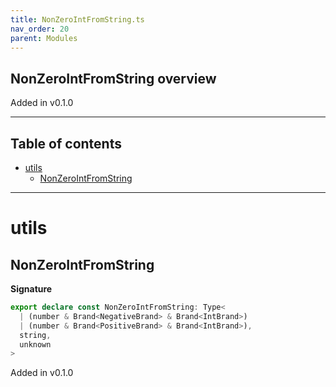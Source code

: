 ```yaml
---
title: NonZeroIntFromString.ts
nav_order: 20
parent: Modules
---
```


## NonZeroIntFromString overview

Added in v0.1.0

---

<h2 class="text-delta">Table of contents</h2>

- [utils](#utils)
  - [NonZeroIntFromString](#nonzerointfromstring)

---

# utils

## NonZeroIntFromString

**Signature**

```ts
export declare const NonZeroIntFromString: Type<
  | (number & Brand<NegativeBrand> & Brand<IntBrand>)
  | (number & Brand<PositiveBrand> & Brand<IntBrand>),
  string,
  unknown
>
```

Added in v0.1.0
